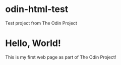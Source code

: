 # odin-html-test
Test project from The Odin Project
<!DOCTYPE html>
<html lang="en">
<head>
  <meta charset="UTF-8">
  <meta name="viewport" content="width=device-width, initial-scale=1.0">
  <title>Nathan's First Webpage</title>
</head>
<body>
  <h1>Hello, World!</h1>
  <p>This is my first web page as part of The Odin Project!</p>
</body>
</html>
